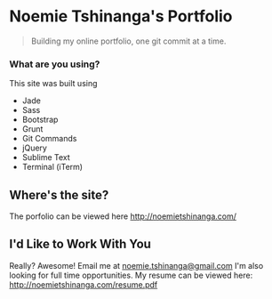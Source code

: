# Noemie Tshinanga's Portfolio
> Building my online portfolio, one git commit at a time.


### What are you using?
This site was built using
- Jade
- Sass
- Bootstrap
- Grunt
- Git Commands
- jQuery
- Sublime Text
- Terminal (iTerm)



## Where's the site?
The porfolio can be viewed here http://noemietshinanga.com/

## I'd Like to Work With You
Really? Awesome! Email me at noemie.tshinanga@gmail.com
I'm also looking for full time opportunities. My resume can be viewed here: http://noemietshinanga.com/resume.pdf

